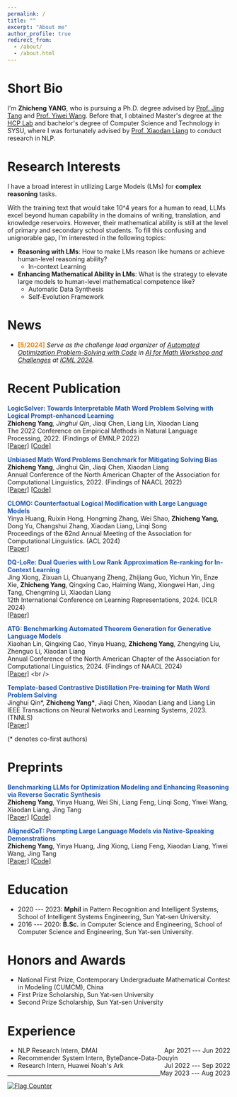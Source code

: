 ```yaml
---
permalink: /
title: ""
excerpt: "About me"
author_profile: true
redirect_from: 
  - /about/
  - /about.html
---
```



Short Bio
===
I'm **Zhicheng YANG**, who is pursuing a Ph.D. degree advised by [Prof. Jing Tang](https://sites.google.com/view/jtang) and [Prof. Yiwei Wang](https://wangywust.github.io/). 
Before that, I obtained Master's degree at the [HCP Lab](http://www.sysu-hcp.net/home/) and bachelor's degree of Computer Science and Technology in SYSU, where I was fortunately advised by [Prof. Xiaodan Liang](https://scholar.google.com/citations?user=voxznZAAAAAJ&hl=zh-CN) to conduct research in NLP.

Research Interests
===
I have a broad interest in utilizing Large Models (LMs) for **complex reasoning** tasks.

With the training text that would take 10^4 years for a human to read, LLMs excel beyond human capability in the domains of writing, translation, and knowledge reservoirs.
However, their mathematical ability is still at the level of primary and secondary school students. 
To fill this confusing and unignorable gap, I'm interested in the following topics:
* **Reasoning with LMs**: How to make LMs reason like humans or achieve human-level reasoning ability?
  * In-context Learning
* **Enhancing Mathematical Ability in LMs**: What is the strategy to elevate large models to human-level mathematical competence like?
  * Automatic Data Synthesis
  * Self-Evolution Framework



News
===
- **<font style = "color:#FF8000">[5/2024]</font>** *Serve as the challenge lead organizer of [Automated Optimization Problem-Solving with Code](https://www.codabench.org/competitions/2438/) in [AI for Math Workshop and Challenges](https://sites.google.com/view/ai4mathworkshopicml2024) at [ICML 2024](https://icml.cc/Conferences/2024).*

Recent Publication 
===
<strong><font style = "color:#1f57b8">LogicSolver: Towards Interpretable Math Word Problem Solving with Logical Prompt-enhanced Learning</font></strong><br />
<strong>Zhicheng Yang<sup>*</sup></strong>, Jinghui Qin<sup>*</sup>, Jiaqi Chen, Liang Lin, Xiaodan Liang<br />
The 2022 Conference on Empirical Methods in Natural Language Processing, 2022. (Findings of EMNLP 2022) <br />
[[Paper]](https://anthology.aclweb.org/2022.findings-emnlp.1/) [[Code]](https://github.com/yangzhch6/InterMWP)<br />

<strong><font style = "color:#1f57b8">Unbiased Math Word Problems Benchmark for Mitigating Solving Bias</font></strong><br />
<strong>Zhicheng Yang</strong>, Jinghui Qin, Jiaqi Chen, Xiaodan Liang<br />
Annual Conference of the North American Chapter of the Association for Computational Linguistics, 2022. (Findings of NAACL 2022)<br />
[[Paper]](https://aclanthology.org/2022.findings-naacl.104/) [[Code]](https://github.com/yangzhch6/UnbiasedMWP) <br />

<strong><font style = "color:#1f57b8">CLOMO: Counterfactual Logical Modification with Large Language Models</font></strong><br />
Yinya Huang, Ruixin Hong, Hongming Zhang, Wei Shao, <strong>Zhicheng Yang</strong>, Dong Yu, Changshui Zhang, Xiaodan Liang, Linqi Song <br />
Proceedings of the 62nd Annual Meeting of the Association for Computational Linguistics. (ACL 2024) <br />
[[Paper]](https://arxiv.org/abs/2311.17438) <br />

<strong><font style = "color:#1f57b8">DQ-LoRe: Dual Queries with Low Rank Approximation Re-ranking for In-Context Learning</font></strong><br />
Jing Xiong, Zixuan Li, Chuanyang Zheng, Zhijiang Guo, Yichun Yin, Enze Xie, <strong>Zhicheng Yang</strong>, Qingxing Cao, Haiming Wang, Xiongwei Han, Jing Tang, Chengming Li, Xiaodan Liang <br />
12th International Conference on Learning Representations, 2024. (ICLR 2024)<br />
[[Paper]](https://arxiv.org/abs/2310.02954) <br />

<strong><font style = "color:#1f57b8">ATG: Benchmarking Automated Theorem Generation for Generative Language Models</font></strong><br />
Xiaohan Lin, Qingxing Cao, Yinya Huang, **Zhicheng Yang**, Zhengying Liu, Zhenguo Li, Xiaodan Liang <br />
Annual Conference of the North American Chapter of the Association for Computational Linguistics, 2024. (Findings of NAACL 2024)<br />
[[Paper]](https://openreview.net/forum?id=H0RzzhAxTv&referrer=%5BAuthor%20Console%5D(%2Fgroup%3Fid%3Daclweb.org%2FNAACL%2F2024%2FConference%2FAuthors%23your-submissions)) <br />

<strong><font style = "color:#1f57b8">Template-based Contrastive Distillation Pre-training for Math Word Problem Solving</font></strong><br />
Jinghui Qin*, <strong>Zhicheng Yang*</strong>, Jiaqi Chen, Xiaodan Liang and Liang Lin<br />
IEEE Transactions on Neural Networks and Learning Systems, 2023. (TNNLS) <br />
[[Paper]](https://ieeexplore.ieee.org/document/10113691) <br />

(* denotes co-first authors) <br />


Preprints
===
<strong><font style = "color:#1f57b8">Benchmarking LLMs for Optimization Modeling and Enhancing Reasoning via Reverse Socratic Synthesis</font></strong><br />
<strong>Zhicheng Yang</strong>, Yinya Huang, Wei Shi, Liang Feng, Linqi Song, Yiwei Wang, Xiaodan Liang, Jing Tang <br />
[[Paper]](https://arxiv.org/abs/2407.09887) [[Code]](https://github.com/yangzhch6/ReSocratic) <br /> 

<strong><font style = "color:#1f57b8">AlignedCoT: Prompting Large Language Models via Native-Speaking Demonstrations</font></strong><br />
<strong>Zhicheng Yang</strong>, Yinya Huang, Jing Xiong, Liang Feng, Xiaodan Liang, Yiwei Wang, Jing Tang <br />
[[Paper]](https://arxiv.org/abs/2311.13538) [[Code]](https://github.com/yangzhch6/AlignedCoT) <br /> 


Education
===
* 2020 --- 2023: **Mphil** in Pattern Recognition and Intelligent Systems, School of Intelligent Systems Engineering, Sun Yat-sen University. 
* 2016 --- 2020: **B.Sc.** in Computer Science and Engineering, School of Computer Science and Engineering, Sun Yat-sen University.


Honors and Awards
===
* National First Prize, Contemporary Undergraduate Mathematical Contest in Modeling (CUMCM), China
* First Prize Scholarship, Sun Yat-sen University
* Second Prize Scholarship, Sun Yat-sen University

Experience
===
* <div>NLP Research Intern, DMAI<span style="float:right"> Apr 2021 --- Jun 2022</span></div> 
* <div>Recommender System Intern, ByteDance-Data-Douyin<span style="float:right"> Jul 2022 --- Sep 2022</span></div> 
* <div>Research Intern, Huawei Noah's Ark<span style="float:right"> May 2023 --- Aug 2023</span></div> 

---
<script>
document.write("Last modifid at: "+document.lastModified+"" )
</script>

<a href="https://info.flagcounter.com/kdvh"><img src="https://s11.flagcounter.com/map/kdvh/size_s/txt_000000/border_CCCCCC/pageviews_1/viewers_0/flags_0/" alt="Flag Counter" border="0"></a>
